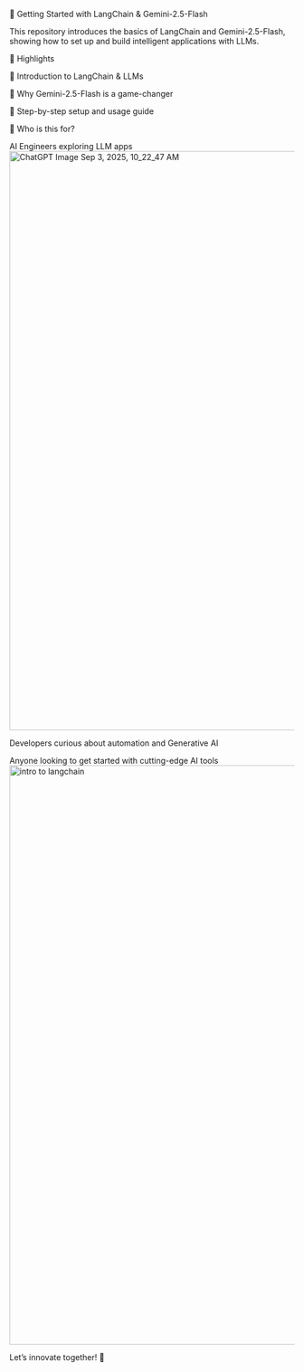 🚀 Getting Started with LangChain & Gemini-2.5-Flash

This repository introduces the basics of LangChain and Gemini-2.5-Flash, showing how to set up and build intelligent applications with LLMs.

📌 Highlights

🔹 Introduction to LangChain & LLMs

🔹 Why Gemini-2.5-Flash is a game-changer

🔹 Step-by-step setup and usage guide

🎯 Who is this for?

AI Engineers exploring LLM apps
<img width="1536" height="1024" alt="ChatGPT Image Sep 3, 2025, 10_22_47 AM" src="https://github.com/user-attachments/assets/de2eb9c5-227c-4f42-a5bd-743ded4e0a8a" />

Developers curious about automation and Generative AI

Anyone looking to get started with cutting-edge AI tools<img width="1536" height="1024" alt="intro to langchain" src="https://github.com/user-attachments/assets/1832aecb-af5e-476d-8f6f-35a992d598c1" />


Let’s innovate together! 🚀
